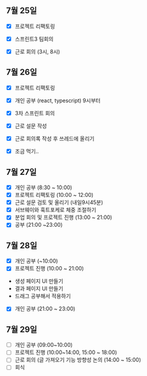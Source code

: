 ## 7월 25일

- [x] 프로젝트 리팩토링
- [x] 스프린트3 팀회의
- [x] 근로 회의 (3시, 8시)


## 7월 26일

- [x] 프로젝트 리팩토링
- [x] 개인 공부 (react, typescript) 9시부터
- [x] 3차 스프린트 회의
- [x] 근로 설문 작성
- [x] 근로 회의록 작성 후 쓰레드에 올리기
- [x] 조금 먹기..


## 7월 27일

- [x] 개인 공부 (8:30 ~ 10:00)
- [x] 프로젝트 리팩토링 (10:00 ~ 12:00)
- [x] 근로 설문 검토 및 올리기 (내일9시45분)
- [x] 서브웨이와 훅트포케로 체중 조절하기
- [x] 분업 회의 및 프로젝트 진행 (13:00 ~ 21:00)
- [x] 공부 (21:00 ~23:00)

## 7월 28일

- [x] 개인 공부 (~10:00)
- [x] 프로젝트 진행 (10:00 ~ 21:00)
- 생성 페이지 UI 만들기
- 결과 페이지 UI 만들기
- 드래그 공부해서 적용하기
- [x] 개인 공부 (21:00 ~ 23:00)

## 7월 29일

- [ ] 개인 공부 (09:00~10:00)
- [ ] 프로젝트 진행 (10:00~14:00, 15:00 ~ 18:00)
- [ ] 근로 회의 (글 가져오기 기능 방향성 논의 (14:00 ~ 15:00)
- [ ] 회식
